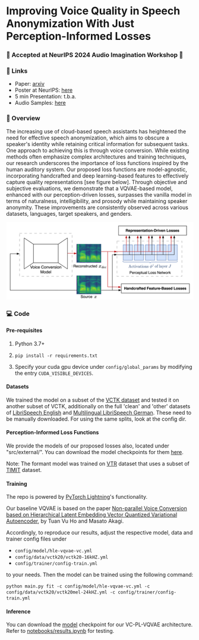 # Improving Voice Quality in Speech Anonymization With Just Perception-Informed Losses

### 🎉 Accepted at NeurIPS 2024 Audio Imagination Workshop 🎉

### 🧠 Links
- Paper: [arxiv](https://arxiv.org/abs/2410.15499)
- Poster at NeurIPS: [here](https://drive.google.com/file/d/1gv2IgZtfGaEm9E8X1qRiTJfkbakKn0_l/view?usp=share_link)
- 5 min Presentation: t.b.a.
- Audio Samples: [here](https://drive.google.com/drive/folders/16XM85nEJAOKiZ4MJYOWY3r-BRklTwDnz?usp=share_link)

### 🚀 Overview
The increasing use of cloud-based speech assistants has heightened the need for effective speech anonymization, which aims to obscure a speaker's identity while retaining critical information for subsequent tasks. One approach to achieving this is through voice conversion. While existing methods often emphasize complex architectures and training techniques, our research underscores the importance of loss functions inspired by the human auditory system. Our proposed loss functions are model-agnostic, incorporating handcrafted and deep learning-based features to effectively capture quality representations [see figure below]. Through objective and subjective evaluations, we demonstrate that a VQVAE-based model, enhanced with our perception-driven losses, surpasses the vanilla model in terms of naturalness, intelligibility, and prosody while maintaining speaker anonymity. These improvements are consistently observed across various datasets, languages, target speakers, and genders.

<p align="center">
  <img src="documentation/VC-PL-Framework.png" alt="VC-PL-Framework" width="600">
</p>


### 💻 Code
#### Pre-requisites
1. Python 3.7+
2. ```
   pip install -r requirements.txt
   ```
3. Specify your cuda gpu device under `config/global_params` by modifying the entry `CUDA_VISIBLE_DEVICES`.

#### Datasets
We trained the model on a subset of the [VCTK dataset](https://datashare.ed.ac.uk/handle/10283/2651) and tested it on another subset of VCTK, 
additionally on the full 'clean' and 'other' datasets of [LibriSpeech English](https://www.openslr.org/12) 
and [Multilingual LibriSpeech German](https://www.openslr.org/94/). These need to be manually downloaded. For using the same splits, look at the config dir.

#### Perception-Informed Loss Functions
We provide the models of our proposed losses also, located under "src/external/".
You can download the model checkpoints for them [here](https://drive.google.com/drive/folders/1eGpqZUriDj2siNWqkMGFZ9cnh0RbOnjP?usp=share_link).

Note: The formant model was trained on [VTR](http://www.seas.ucla.edu/spapl/VTRFormants.html) dataset 
that uses a subset of [TIMIT](https://catalog.ldc.upenn.edu/LDC93S1) dataset.

#### Training
The repo is powered by [PyTorch Lightning](https://lightning.ai/docs/pytorch/latest/)'s functionality.

Our baseline VQVAE is based on the paper [Non-parallel Voice Conversion based on Hierarchical Latent Embedding Vector Quantized Variational Autoencoder](https://www.isca-speech.org/archive_v0/VCC_BC_2020/abstracts/VCC2020_paper_21.html), by Tuan Vu Ho and Masato Akagi.

Accordingly, to reproduce our results, adjust the respective model, data and trainer config files under
 - `config/model/hle-vqvae-vc.yml`
 - `config/data/vctk20/vctk20-16kHZ.yml`
 - `config/trainer/config-train.yml`

to your needs. Then the model can be trained using the following command:
```
python main.py fit -c config/model/hle-vqvae-vc.yml -c config/data/vctk20/vctk20mel-24kHZ.yml -c config/trainer/config-train.yml
```

#### Inference
You can download the [model](https://drive.google.com/drive/folders/1RQmtmak4KihylkqZ6YaFKwHifUUzZtao?usp=share_link) checkpoint for our VC-PL-VQVAE architecture.
Refer to [notebooks/results.ipynb](notebooks/results.ipynb) for testing.